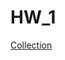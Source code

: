 # HW_1

[Collection](https://github.com/zakharov-dmitriy/hw_tasks/blob/main/Postman/HW_1/HW1_34group.postman_collection.json)
